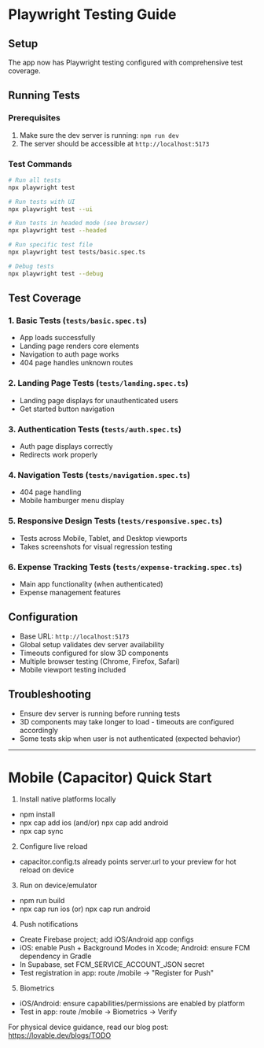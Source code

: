 # Playwright Testing Guide

## Setup
The app now has Playwright testing configured with comprehensive test coverage.

## Running Tests

### Prerequisites
1. Make sure the dev server is running: `npm run dev`
2. The server should be accessible at `http://localhost:5173`

### Test Commands
```bash
# Run all tests
npx playwright test

# Run tests with UI
npx playwright test --ui

# Run tests in headed mode (see browser)
npx playwright test --headed

# Run specific test file
npx playwright test tests/basic.spec.ts

# Debug tests
npx playwright test --debug
```

## Test Coverage

### 1. Basic Tests (`tests/basic.spec.ts`)
- App loads successfully
- Landing page renders core elements
- Navigation to auth page works
- 404 page handles unknown routes

### 2. Landing Page Tests (`tests/landing.spec.ts`)
- Landing page displays for unauthenticated users
- Get started button navigation

### 3. Authentication Tests (`tests/auth.spec.ts`)
- Auth page displays correctly
- Redirects work properly

### 4. Navigation Tests (`tests/navigation.spec.ts`)
- 404 page handling
- Mobile hamburger menu display

### 5. Responsive Design Tests (`tests/responsive.spec.ts`)
- Tests across Mobile, Tablet, and Desktop viewports
- Takes screenshots for visual regression testing

### 6. Expense Tracking Tests (`tests/expense-tracking.spec.ts`)
- Main app functionality (when authenticated)
- Expense management features

## Configuration
- Base URL: `http://localhost:5173`
- Global setup validates dev server availability
- Timeouts configured for slow 3D components
- Multiple browser testing (Chrome, Firefox, Safari)
- Mobile viewport testing included

## Troubleshooting
- Ensure dev server is running before running tests
- 3D components may take longer to load - timeouts are configured accordingly
- Some tests skip when user is not authenticated (expected behavior)

---

# Mobile (Capacitor) Quick Start

1) Install native platforms locally
- npm install
- npx cap add ios (and/or) npx cap add android
- npx cap sync

2) Configure live reload
- capacitor.config.ts already points server.url to your preview for hot reload on device

3) Run on device/emulator
- npm run build
- npx cap run ios  (or)  npx cap run android

4) Push notifications
- Create Firebase project; add iOS/Android app configs
- iOS: enable Push + Background Modes in Xcode; Android: ensure FCM dependency in Gradle
- In Supabase, set FCM_SERVICE_ACCOUNT_JSON secret
- Test registration in app: route /mobile → "Register for Push"

5) Biometrics
- iOS/Android: ensure capabilities/permissions are enabled by platform
- Test in app: route /mobile → Biometrics → Verify

For physical device guidance, read our blog post:
https://lovable.dev/blogs/TODO
